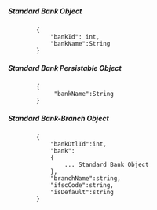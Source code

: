 ##### Standard Bank Object

            {
                "bankId": int,
                "bankName":String
            }
            
##### Standard Bank Persistable Object
			{
            	 "bankName":String
            }
##### Standard Bank-Branch Object
			{
				"bankDtlId":int,
				"bank":
				{
					... Standard Bank Object
				},
				"branchName":string,
				"ifscCode":string,
				"isDefault":string
			}

